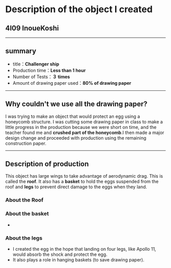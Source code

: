 # Description of the object I created
## 4I09 InoueKoshi

--- 

## summary
- title：**Challenger ship**
- Production time：**Less than 1 hour**
- Number of Tests：**３ times**
- Amount of drawing paper used：**80% of drawing paper**

---

## Why couldn't we use all the drawing paper?
I was trying to make an object that would protect an egg using a honeycomb structure. I was cutting some drawing paper in class to make a little progress in the production because we were short on time, and the teacher found me and **crushed part of the honeycomb**.I then made a major design change and proceeded with production using the remaining construction paper.

---

## Description of production
This object has large wings to take advantage of aerodynamic drag. This is called the **roof**. It also has a **basket** to hold the eggs suspended from the roof and **legs** to prevent direct damage to the eggs when they land.
### About the Roof
### About the basket
- 
### About the legs
- I created the egg in the hope that landing on four legs, like Apollo 11, would absorb the shock and protect the egg.
- It also plays a role in hanging baskets (to save drawing paper).
